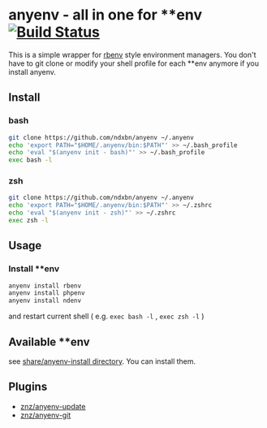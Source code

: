 # anyenv - all in one for \*\*env [![Build Status](https://travis-ci.org/ndxbn/anyenv.svg?branch=master)](https://travis-ci.org/ndxbn/anyenv)

This is a simple wrapper for [rbenv](https://github.com/sstephenson/rbenv) style environment managers.
You don't have to git clone or modify your shell profile for each \*\*env anymore if you install anyenv.

## Install

### bash

```bash
git clone https://github.com/ndxbn/anyenv ~/.anyenv
echo 'export PATH="$HOME/.anyenv/bin:$PATH"' >> ~/.bash_profile
echo 'eval "$(anyenv init - bash)"' >> ~/.bash_profile
exec bash -l
```

### zsh

```zsh
git clone https://github.com/ndxbn/anyenv ~/.anyenv
echo 'export PATH="$HOME/.anyenv/bin:$PATH"' >> ~/.zshrc
echo 'eval "$(anyenv init - zsh)"' >> ~/.zshrc
exec zsh -l
```

## Usage

### Install **env

```bash
anyenv install rbenv
anyenv install phpenv
anyenv install ndenv
```

and restart current shell ( e.g. `exec bash -l` , `exec zsh -l` )

## Available \*\*env
see [share/anyenv-install directory](./share/anyenv-install).
You can install them.

## Plugins

- [znz/anyenv-update](https://github.com/znz/anyenv-update)
- [znz/anyenv-git](https://github.com/znz/anyenv-git)
